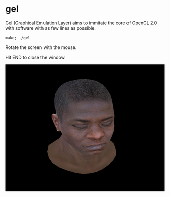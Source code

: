 # gel

Gel (Graphical Emulation Layer) aims to immitate the core of OpenGL 2.0 with software with as few lines as possible.

    make; ./gel

Rotate the screen with the mouse.

Hit END to close the window.

![screenshot](scrots/2018-01-11-174100_600x480_scrot.png)
